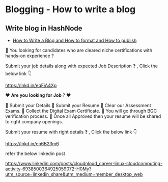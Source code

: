 # Blogging - How to write a blog

## Write blog in HashNode 

- [How to Write a Blog and How to format and How to publish ](/docs/hash-node-blogging-howto-v1.0.pdf)


🎯 You looking for candidates who are cleared niche certifications with hands-on experience ?

Submit your job details along with expected Job Description ❓ , Click the below link 👇

https://lnkd.in/eqFiA4Xp


❤️ 𝐀𝐫𝐞 𝐲𝐨𝐮 𝐥𝐨𝐨𝐤𝐢𝐧𝐠 𝐟𝐨𝐫 𝐉𝐨𝐛 ? ❤️

🎯 Submit your Details
🎯 Submit your Resume
🎯 Clear our Assessment Exams.
🎯 Collect the Digital Exam Certificate.
🎯 You will go through BGC verification process.
🎯 Once all Approved then your resume will be shared to right company openings.

Submit your resume with right details ❓ , Click the below link 👇

https://lnkd.in/en6B23m6

refer the below linkedin post

https://www.linkedin.com/posts/cloudnloud_career-linux-cloudcomputing-activity-6938500364925059072-H0My?utm_source=linkedin_share&utm_medium=member_desktop_web
